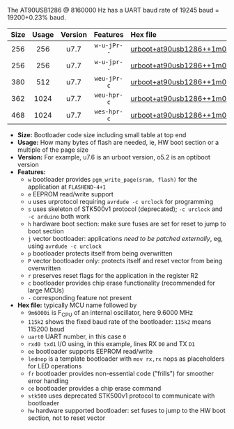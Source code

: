 The AT90USB1286 @ 8160000 Hz has a UART baud rate of 19245 baud = 19200+0.23% baud.

|Size|Usage|Version|Features|Hex file|
|:-:|:-:|:-:|:-:|:--|
|256|256|u7.7|`w-u-jPr--`|[urboot+at90usb1286++1m0200i++++2k4_uart0_rxd2_txd3_lednop.hex](https://raw.githubusercontent.com/stefanrueger/urboot.hex/main/mcus/at90usb1286/internal_oscillator/fint++1m0200_Hz/br++++2k4_bps/urboot+at90usb1286++1m0200i++++2k4_uart0_rxd2_txd3_lednop.hex)|
|256|256|u7.7|`w-u-jpr--`|[urboot+at90usb1286++1m0200i++++2k4_uart0_rxd2_txd3_lednop_fr.hex](https://raw.githubusercontent.com/stefanrueger/urboot.hex/main/mcus/at90usb1286/internal_oscillator/fint++1m0200_Hz/br++++2k4_bps/urboot+at90usb1286++1m0200i++++2k4_uart0_rxd2_txd3_lednop_fr.hex)|
|380|512|u7.7|`weu-jPr-c`|[urboot+at90usb1286++1m0200i++++2k4_uart0_rxd2_txd3_ee_lednop_fr_ce.hex](https://raw.githubusercontent.com/stefanrueger/urboot.hex/main/mcus/at90usb1286/internal_oscillator/fint++1m0200_Hz/br++++2k4_bps/urboot+at90usb1286++1m0200i++++2k4_uart0_rxd2_txd3_ee_lednop_fr_ce.hex)|
|362|1024|u7.7|`weu-hpr-c`|[urboot+at90usb1286++1m0200i++++2k4_uart0_rxd2_txd3_ee_lednop_fr_ce_hw.hex](https://raw.githubusercontent.com/stefanrueger/urboot.hex/main/mcus/at90usb1286/internal_oscillator/fint++1m0200_Hz/br++++2k4_bps/urboot+at90usb1286++1m0200i++++2k4_uart0_rxd2_txd3_ee_lednop_fr_ce_hw.hex)|
|468|1024|u7.7|`wes-hpr-c`|[urboot+at90usb1286++1m0200i++++2k4_uart0_rxd2_txd3_ee_lednop_fr_ce_stk500_hw.hex](https://raw.githubusercontent.com/stefanrueger/urboot.hex/main/mcus/at90usb1286/internal_oscillator/fint++1m0200_Hz/br++++2k4_bps/urboot+at90usb1286++1m0200i++++2k4_uart0_rxd2_txd3_ee_lednop_fr_ce_stk500_hw.hex)|

- **Size:** Bootloader code size including small table at top end
- **Usage:** How many bytes of flash are needed, ie, HW boot section or a multiple of the page size
- **Version:** For example, u7.6 is an urboot version, o5.2 is an optiboot version
- **Features:**
  + `w` bootloader provides `pgm_write_page(sram, flash)` for the application at `FLASHEND-4+1`
  + `e` EEPROM read/write support
  + `u` uses urprotocol requiring `avrdude -c urclock` for programming
  + `s` uses skeleton of STK500v1 protocol (deprecated); `-c urclock` and `-c arduino` both work
  + `h` hardware boot section: make sure fuses are set for reset to jump to boot section
  + `j` vector bootloader: applications *need to be patched externally*, eg, using `avrdude -c urclock`
  + `p` bootloader protects itself from being overwritten
  + `P` vector bootloader only: protects itself and reset vector from being overwritten
  + `r` preserves reset flags for the application in the register R2
  + `c` bootloader provides chip erase functionality (recommended for large MCUs)
  + `-` corresponding feature not present
- **Hex file:** typically MCU name followed by
  + `9m6000i` is F<sub>CPU</sub> of an internal oscillator, here 9.6000 MHz
  + `115k2` shows the fixed baud rate of the bootloader: `115k2` means 115200 baud
  + `uart0` UART number, in this case `0`
  + `rxd0 txd1` I/O using, in this example, lines RX `D0` and TX `D1`
  + `ee` bootloader supports EEPROM read/write
  + `lednop` is a template bootloader with `mov rx,rx` nops as placeholders for LED operations
  + `fr` bootloader provides non-essential code ("frills") for smoother error handling
  + `ce` bootloader provides a chip erase command
  + `stk500` uses deprecated STK500v1 protocol to communicate with bootloader
  + `hw` hardware supported bootloader: set fuses to jump to the HW boot section, not to reset vector
